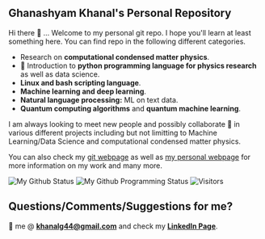 ## Ghanashyam Khanal's Personal Repository

Hi there 👋 ... Welcome to my personal git repo. I hope you'll learn at least something here. You can find repo in the following different categories.

* Research on **computational condensed matter physics**.
* 🐍 Introduction to **python programming language for physics research** as well as data science.
* **Linux and bash scripting language**. 
* **Machine learning and deep learning**.
* **Natural language processing:** ML on text data.
* **Quantum computing algorithms** and **quantum machine learning**.

I am always looking to meet new people and possibly collaborate 👯 in various different projects including but not limitting to Machine Learning/Data Science and computational condensed matter physics.

You can also check my [git webpage](https://khanalinc.github.io/) as well as [my personal webpage](https://www.physics.rutgers.edu/~khanal/) for more information on my work and many more.

![My Github Status](https://github-readme-stats.vercel.app/api?username=khanalg44&show_icons=true&hide_border=true)
![My Github Programming Status](https://github-readme-stats.vercel.app/api/top-langs/?username=khanalg44&show_icons=true&hide_border=true)
![Visitors](https://visitor-badge.laobi.icu/badge?page_id=khanalg44.khanalg44)

## Questions/Comments/Suggestions for me?

:email: me @ **khanalg44@gmail.com** and check my [**LinkedIn Page**](https://www.linkedin.com/in/ghanashyam-khanal/).
